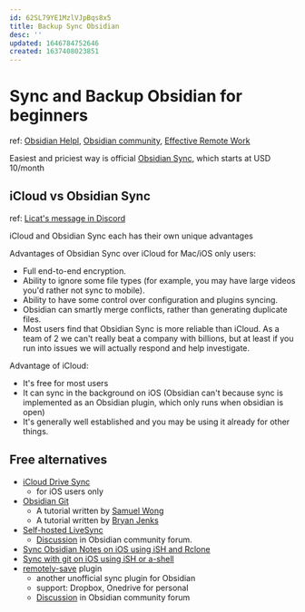 ```yaml
---
id: 62SL79YE1MzlVJpBqs8x5
title: Backup Sync Obsidian
desc: ''
updated: 1646784752646
created: 1637408023851
---
```

# Sync and Backup Obsidian for beginners

ref: [Obsidian Helpl](https://help.obsidian.md/Obsidian/iOS+app), [Obsidian community](https://forum.obsidian.md/t/backup-obsidian-for-beginners/12267/12), [Effective Remote Work](https://effectiveremotework.com/2020/09/obsidian-sync-your-vaults-with-git-github/)

Easiest and priciest way is official [Obsidian Sync](https://obsidian.md/sync), which starts at USD 10/month

## iCloud vs Obsidian Sync
ref: [Licat's message in Discord](https://discord.com/channels/686053708261228577/900870622631063552/955855103015919657)

iCloud and Obsidian Sync each has their own unique advantages

Advantages of Obsidian Sync over iCloud for Mac/iOS only users:
- Full end-to-end encryption.
- Ability to ignore some file types (for example, you may have large videos you'd rather not sync to mobile).
- Ability to have some control over configuration and plugins syncing.
- Obsidian can smartly merge conflicts, rather than generating duplicate files.
- Most users find that Obsidian Sync is more reliable than iCloud. As a team of 2 we can't really beat a company with billions, but at least if you run into issues we will actually respond and help investigate.

Advantage of iCloud:
- It's free for most users
- It can sync in the background on iOS (Obsidian can't because sync is implemented as an Obsidian plugin, which only runs when obsidian is open)
- It's generally well established and you may be using it already for other things.

## Free alternatives

- [iCloud Drive Sync](https://help.obsidian.md/Obsidian/iOS+app#iCloud%20Drive%20Sync)
  - for iOS users only
- [Obsidian Git](https://github.com/denolehov/obsidian-git) 
  - A tutorial written by [Samuel Wong](https://desktopofsamuel.com/how-to-sync-obsidian-vault-for-free-using-git/)
  - A tutorial written by [Bryan Jenks](https://medium.com/analytics-vidhya/how-i-put-my-mind-under-version-control-24caea37b8a5)
- [Self-hosted LiveSync](https://github.com/vrtmrz/obsidian-livesync)
  - [Discussion](https://forum.obsidian.md/t/self-hosted-livesync-ex-obsidian-livesync-released/26673) in Obsidian community forum.
- [Sync Obsidian Notes on iOS using iSH and Rclone](https://gist.github.com/agmm/ea97a3c2b5bf713567aad89672116e12)
- [Sync with git on iOS using iSH or a-shell](https://forum.obsidian.md/t/mobile-sync-with-git-on-ios-for-free-using-ish/)
- [remotely-save](https://github.com/fyears/remotely-save) plugin
  - another unofficial sync plugin for Obsidian
  - support: Dropbox, Onedrive for personal
  - [Discussion](https://forum.obsidian.md/t/new-plugin-remotely-save/28446) in Obsidian community forum